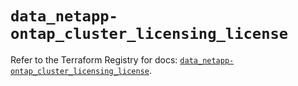 # `data_netapp-ontap_cluster_licensing_license`

Refer to the Terraform Registry for docs: [`data_netapp-ontap_cluster_licensing_license`](https://registry.terraform.io/providers/netapp/netapp-ontap/2.3.0/docs/data-sources/cluster_licensing_license).
